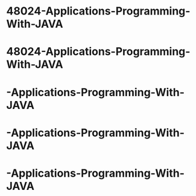 # 48024-Applications-Programming-With-JAVA
# 48024-Applications-Programming-With-JAVA
# -Applications-Programming-With-JAVA
# -Applications-Programming-With-JAVA
# -Applications-Programming-With-JAVA
